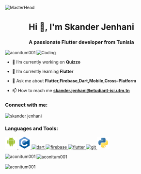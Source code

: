 ![MasterHead](https://www.anques.com/wp-content/uploads/2021/11/Flutter-development.jpg)
<h1 align="center">Hi 👋, I'm Skander Jenhani</h1>
<h3 align="center">A passionate Flutter developer from Tunisia</h3>
<img align="right" alt="Coding" width="400" src="https://i.pinimg.com/originals/11/66/18/11661841d163bcebfdbadb4d7049256a.gif">

<p align="left"> <img src="https://komarev.com/ghpvc/?username=aconitum001&label=Profile%20views&color=0e75b6&style=flat" alt="aconitum001" /> </p>

- 🔭 I’m currently working on **Quizzo**

- 🌱 I’m currently learning **Flutter**

- 💬 Ask me about **Flutter,Firebase,Dart,Mobile,Cross-Platform**

- 📫 How to reach me **skander.jenhani@etudiant-isi.utm.tn**

<h3 align="left">Connect with me:</h3>
<p align="left">
<a href="https://linkedin.com/in/skander jenhani" target="blank"><img align="center" src="https://raw.githubusercontent.com/rahuldkjain/github-profile-readme-generator/master/src/images/icons/Social/linked-in-alt.svg" alt="skander jenhani" height="30" width="40" /></a>
</p>

<h3 align="left">Languages and Tools:</h3>
<p align="left"> <a href="https://developer.android.com" target="_blank" rel="noreferrer"> <img src="https://raw.githubusercontent.com/devicons/devicon/master/icons/android/android-original-wordmark.svg" alt="android" width="40" height="40"/> </a> <a href="https://www.cprogramming.com/" target="_blank" rel="noreferrer"> <img src="https://raw.githubusercontent.com/devicons/devicon/master/icons/c/c-original.svg" alt="c" width="40" height="40"/> </a> <a href="https://dart.dev" target="_blank" rel="noreferrer"> <img src="https://www.vectorlogo.zone/logos/dartlang/dartlang-icon.svg" alt="dart" width="40" height="40"/> </a> <a href="https://firebase.google.com/" target="_blank" rel="noreferrer"> <img src="https://www.vectorlogo.zone/logos/firebase/firebase-icon.svg" alt="firebase" width="40" height="40"/> </a> <a href="https://flutter.dev" target="_blank" rel="noreferrer"> <img src="https://www.vectorlogo.zone/logos/flutterio/flutterio-icon.svg" alt="flutter" width="40" height="40"/> </a> <a href="https://git-scm.com/" target="_blank" rel="noreferrer"> <img src="https://www.vectorlogo.zone/logos/git-scm/git-scm-icon.svg" alt="git" width="40" height="40"/> </a> <a href="https://www.python.org" target="_blank" rel="noreferrer"> <img src="https://raw.githubusercontent.com/devicons/devicon/master/icons/python/python-original.svg" alt="python" width="40" height="40"/> </a> </p>

<p><img align="left" src="https://github-readme-stats.vercel.app/api/top-langs?username=aconitum001&show_icons=true&locale=en&layout=compact" alt="aconitum001" /></p>

<p>&nbsp;<img align="center" src="https://github-readme-stats.vercel.app/api?username=aconitum001&show_icons=true&locale=en" alt="aconitum001" /></p>

<p><img align="center" src="https://github-readme-streak-stats.herokuapp.com/?user=aconitum001&" alt="aconitum001" /></p>
